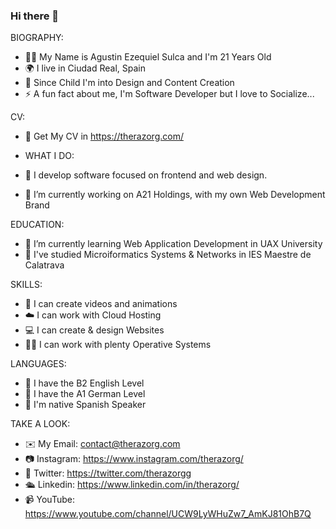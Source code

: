 ### Hi there 👋

BIOGRAPHY:
- 💁‍♂️ My Name is  Agustin Ezequiel Sulca and I'm 21 Years Old
- 🌍 I live in Ciudad Real, Spain
- 💌 Since Child I'm into Design and Content Creation
- ⚡ A fun fact about me, I'm Software Developer but I love to Socialize...

CV:
- 📩 Get My CV in https://therazorg.com/

- WHAT I DO:
- 💼 I develop software focused on frontend and web design. 
- 🔭 I’m currently working on A21 Holdings, with my own Web Development Brand

EDUCATION:
- 🌱 I’m currently learning Web Application Development in UAX University
- 🌻 I've studied Microiformatics Systems & Networks in IES Maestre de Calatrava

SKILLS:
- 🎥 I can create videos and animations
- ☁️ I can work with Cloud Hosting
- 💻 I can create & design Websites
- 👷‍♂️ I can work with plenty Operative Systems

LANGUAGES:
- 💬 I have the B2 English Level
- 💬 I have the A1 German Level
- 💬 I'm native Spanish Speaker

TAKE A LOOK:
- ✉️ My Email: contact@therazorg.com
- 📷 Instagram: https://www.instagram.com/therazorg/
- 🧿 Twitter: https://twitter.com/therazorgg
- 🛳️ Linkedin: https://www.linkedin.com/in/therazorg/
- 📹 YouTube: https://www.youtube.com/channel/UCW9LyWHuZw7_AmKJ81OhB7Q



